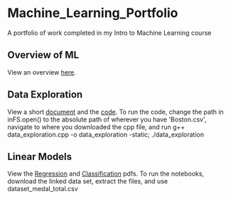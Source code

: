# Machine_Learning_Portfolio
A portfolio of work completed in my Intro to Machine Learning course

## Overview of ML
View an overview [here](Overview_of_ML.pdf).

## Data Exploration
View a short [document](Data_Exploration/Data_Exploration.pdf) and the [code](Data_Exploration/data_exploration.cpp).
To run the code, change the path in inFS.open() to the absolute path of wherever you have 'Boston.csv', navigate to where you downloaded the cpp file, and run g++ data_exploration.cpp -o data_exploration -static; ./data_exploration

## Linear Models
View the [Regression](Linear_Models/Regression_on_the_Kaggle_Dataset_Medals_Data_Set.pdf) and [Classification](Linear_Models/Classification_on_the_Kaggle_Dataset_Medals_Data_Set.pdf) pdfs. To run the notebooks, download the linked data set, extract the files, and use dataset_medal_total.csv
